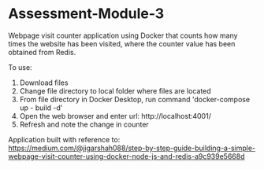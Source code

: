 # Assessment-Module-3
Webpage visit counter application using Docker that counts how many times the website has been visited, where the counter value has been obtained from Redis.

To use:
1) Download files
2) Change file directory to local folder where files are located
3) From file directory in Docker Desktop, run command 'docker-compose up - build -d'
4) Open the web browser and enter url: http://localhost:4001/
5) Refresh and note the change in counter

Application built with reference to:
https://medium.com/@jigarshah088/step-by-step-guide-building-a-simple-webpage-visit-counter-using-docker-node-js-and-redis-a9c939e5668d
